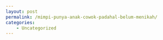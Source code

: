 ```yaml
---
layout: post
permalink: /mimpi-punya-anak-cowok-padahal-belum-menikah/
categories:
    - Uncategorized
---
```


